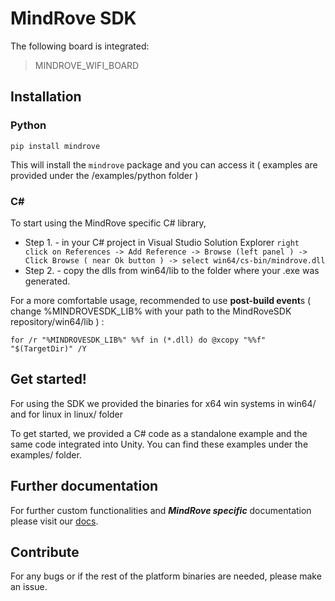 
# MindRove SDK


The following board is integrated: 
> MINDROVE_WIFI_BOARD

## Installation 
### Python 

    pip install mindrove

This will install the `mindrove` package and you can access it ( examples are provided under the /examples/python folder )

### C# 
To start using the MindRove specific C# library, 
- Step 1. - in your C# project in Visual Studio Solution Explorer `right click on References -> Add Reference -> Browse (left panel ) -> Click Browse ( near Ok button ) -> select win64/cs-bin/mindrove.dll`
- Step 2. -  copy the dlls from win64/lib to the folder where your .exe was generated. 

For a more comfortable usage, recommended to use **post-build event**s ( change %MINDROVESDK_LIB% with your path to the MindRoveSDK repository/win64/lib ) : 

    for /r "%MINDROVESDK_LIB%" %%f in (*.dll) do @xcopy "%%f" "$(TargetDir)" /Y

## Get started!
For using the SDK we provided the binaries for x64 win systems in win64/ and for linux in linux/ folder

To get started, we provided a C# code as a standalone example and the same code integrated into Unity. You can find these examples under the examples/ folder. 

## Further documentation
For further custom functionalities and ***MindRove specific*** documentation please visit our [docs](https://docs.mindrove.com). 

## Contribute
For any bugs or if the rest of the platform binaries are needed, please make an issue.

